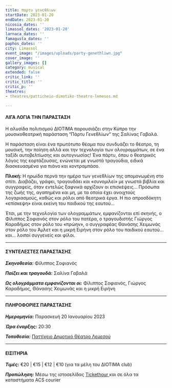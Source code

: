 ```yaml
---
title: παρτυ γενεθλιων
startDate: 2023-01-20
endDate: 2023-01-20
nicosia_dates: ''
limassol_dates: '2023-01-20'
larnaca_dates: ''
famagusta_dates: ''
paphos_dates: ''
city: Limassol
event_image: "/images/uploads/party-genethliwn.jpg"
cover_image: ''
gallery_images: []
category: musical
extended: false
critic_link: ''
critic_title: ''
critic_p: ''
theatres:
- theatres/patticheio-dimotiko-theatro-lemesos.md

---
```

#### ΛΙΓΑ ΛΟΓΙΑ ΤΗΝ ΠΑΡΑΣΤΑΣΗ

Η αλυσίδα πολιτισμού ΔΙΟΤΙΜΑ παρουσιάζει στην Κύπρο την μουσικοθεατρική παράσταση “Πάρτυ Γενεθλίων“ της Σαλίνας Γαβαλά.

Η παράσταση είναι ένα πρωτότυπο θέαμα που συνδυάζει το θέατρο, τη μουσική, την ποίηση αλλά και την τεχνολογία των ολογραμμάτων, σε ένα ταξίδι αυτοβελτίωσης και αυτογνωσίας! Ένα πάρτυ, όπου ο θεατρικός λόγος της εορτάζουσας, ενώνεται με γνωστά τραγούδια, ειδικά διασκευασμένα για πιάνο και κοντραμπάσο.

**Πλοκή:** Η ηρωίδα περνά την ημέρα των γενεθλίων της απομονωμένη στο σπίτι. Διαβάζει, γράφει, τραγουδάει και «συνομιλεί» με γνωστά βιβλία και συγγραφείς, όταν εντελώς ξαφνικά αρχίζουν οι επισκέψεις… Πρόσωπα της ζωής της, αγαπημένα και μη, με τα οποία έχει ανοιχτούς λογαριασμούς, καθώς και ρόλοι από θεατρικά έργα. Η πιο απροσδόκητη «επίσκεψη» είναι εκείνη του παιδικού της εαυτού…

Έτσι, με την τεχνολογία των ολογραμμάτων, εμφανίζονται επί σκηνής, ο Φίλιππος Σοφιανός στον ρόλο του πατέρα, ο τραγουδιστής Γιώργος Καραδήμος στον ρόλο του «πρώην», ο συγγραφέας Θανάσης Χειμωνάς στον ρόλο του Άμλετ και η μικρή Ειρήνη στον ρόλο του παιδικού εαυτού… και… λοιποί συγγενείς και φίλοι.

***

#### ΣΥΝΤΕΛΕΣΤΕΣ ΠΑΡΑΣΤΑΣΗΣ

**_Σκηνοθεσία:_** Φίλιππος Σοφιανός

**_Παίζει και τραγουδά:_** Σαλίνα Γαβαλά

**_Ως ολογράμματα εμφανίζονται οι:_** Φίλιππος Σοφιανός, Γιώργος Καραδήμος, Θάνασης Χειμωνάς και η μικρή Ειρήνη

***

#### ΠΛΗΡΟΦΟΡΙΕΣ ΠΑΡΑΣΤΑΣΗΣ

**_Ημερομηνία:_** Παρασκευή 20 Ιανουαρίου 2023

**_Ώρα έναρξης:_** 20:30

**_Τοποθεσία:_** [Παττίχειο Δημοτικό Θέατρο Λεμεσού](?#map)

***

#### ΕΙΣΙΤΗΡΙΑ

**_Τιμές:_** €20 | €15 | €12 | €10 (για τα μέλη του ΔΙΟΤΙΜΑ club)

**_Προπώληση:_** Μέσω της ιστοσελίδας [Tickethour ](https://shop.tickethour.com/ticketmaster_se_4097.html)και σε όλα τα καταστήματα ACS courier